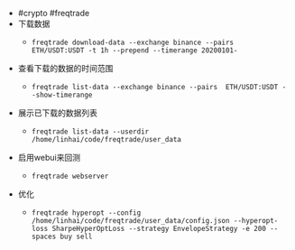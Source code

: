 - #crypto #freqtrade
- 下载数据
	- ```
	  freqtrade download-data --exchange binance --pairs  ETH/USDT:USDT -t 1h --prepend --timerange 20200101-
	  ```
- 查看下载的数据的时间范围
	- ```
	  freqtrade list-data --exchange binance --pairs  ETH/USDT:USDT --show-timerange
	  ```
- 展示已下载的数据列表
	- ```
	  freqtrade list-data --userdir /home/linhai/code/freqtrade/user_data
	  ```
- 启用webui来回测
	- ```
	  freqtrade webserver
	  ```
- 优化
	- ```
	  freqtrade hyperopt --config /home/linhai/code/freqtrade/user_data/config.json --hyperopt-loss SharpeHyperOptLoss --strategy EnvelopeStrategy -e 200 --spaces buy sell
	  ```